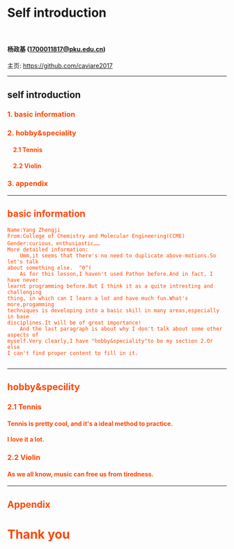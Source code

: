 
# Self introduction

&nbsp;
&nbsp;

#### 杨政基 (1700011817@pku.edu.cn)  

主页: https://github.com/caviare2017

---

## self introduction

### <font color="orangered">1. basic information

### 2. hobby&speciality

#### &nbsp; &nbsp; 2.1 Tennis
#### &nbsp; &nbsp; 2.2 Violin

### 3. appendix

---
## basic information

```
Name:Yang Zhengji
From:College of Chemistry and Molecular Engineering(CCME)
Gender:curious、enthusiastic……
More detailed information:
    Umm,it seems that there's no need to duplicate above-motions.So let's talk
about something else.  ^0^(
    As for this lesson,I haven't used Pathon before.And in fact, I have never 
learnt programming before.But I think it as a quite intresting and challenging 
thing, in which can I learn a lot and have much fun.What's more,progamming 
techniques is developing into a basic skill in many areas,especially in base 
disciplines.It will be of great importance!
    And the last paragraph is about why I don't talk about some other aspects of
myself.Very clearly,I have "hobby&speciality"to be my section 2.Or else
I can't find proper content to fill in it.    
   
```

---
## hobby&specility
### 2.1 Tennis
#### Tennis is pretty cool, and it's a ideal method to practice.
#### I love it a lot.




### 2.2 Violin
#### As we all know, music can free us from tiredness.

---   
## Appendix




# Thank you
